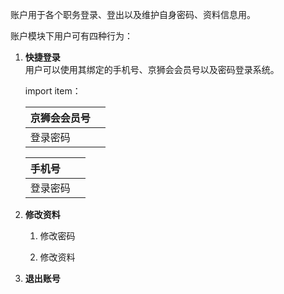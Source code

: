 账户用于各个职务登录、登出以及维护自身密码、资料信息用。

账户模块下用户可有四种行为：

1. **快捷登录**  
   用户可以使用其绑定的手机号、京狮会会员号以及密码登录系统。

   import item：

   | 京狮会会员号 |  |
   | :--- | :--- |
   | 登录密码 |  |

   | 手机号 |  |
   | :--- | :--- |
   | 登录密码 |  |

2. **修改资料**  
   1. 修改密码

   1. 修改资料

3. **退出账号**




